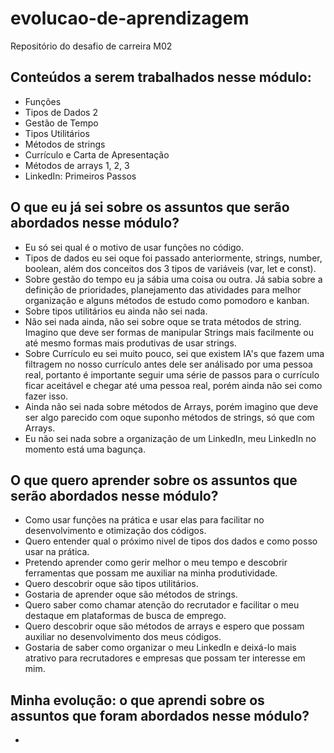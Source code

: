 # evolucao-de-aprendizagem
Repositório do desafio de carreira M02
## Conteúdos a serem trabalhados nesse módulo:

- Funções
- Tipos de Dados 2
- Gestão de Tempo
- Tipos Utilitários
- Métodos de strings
- Currículo e Carta de Apresentação
- Métodos de arrays 1, 2, 3
- LinkedIn: Primeiros Passos

## O que eu já sei sobre os assuntos que serão abordados nesse módulo?

- Eu só sei qual é  o motivo de usar funções no código.
- Tipos de dados eu sei oque foi passado anteriormente, strings, number, boolean, além dos conceitos dos 3 tipos de variáveis (var, let e const).
- Sobre gestão do tempo eu ja sábia uma coisa ou outra. Já sabia sobre a definição de prioridades, planejamento das atividades para melhor organização e alguns métodos de estudo como pomodoro e kanban.
- Sobre tipos utilitários eu ainda não sei nada.
- Não sei nada ainda, não sei sobre oque se trata métodos de string. Imagino que deve ser formas de manipular Strings mais facilmente ou até mesmo formas mais produtivas de usar strings.
- Sobre Currículo eu sei muito pouco, sei que existem IA's que fazem uma filtragem no nosso currículo antes dele ser análisado por uma pessoa real, portanto é importante seguir uma série de passos para o currículo ficar aceitável e chegar até uma pessoa real, porém ainda não sei como fazer isso.
- Ainda não sei nada sobre métodos de Arrays, porém imagino que deve ser algo parecido com oque suponho métodos de strings, só que com Arrays.
- Eu não sei nada sobre a organização de um LinkedIn, meu LinkedIn no momento está uma bagunça.

## O que quero aprender sobre os assuntos que serão abordados nesse módulo?

- Como usar funções na prática e usar elas para facilitar no desenvolvimento e otimização dos códigos.
- Quero entender qual o próximo nivel de tipos dos dados e como posso usar na prática.
- Pretendo aprender como gerir melhor o meu tempo e descobrir ferramentas que possam me auxiliar na minha produtividade.
- Quero descobrir oque são tipos utilitários.
- Gostaria de aprender oque são métodos de strings.
- Quero saber como chamar atenção do recrutador e facilitar o meu destaque em plataformas de busca de emprego.
- Quero descobrir oque são métodos de arrays e espero que possam auxiliar no desenvolvimento dos meus códigos.
- Gostaria de saber como organizar o meu LinkedIn e deixá-lo mais atrativo para recrutadores e empresas que possam ter interesse em mim.

## Minha evolução: o que aprendi sobre os assuntos que foram abordados nesse módulo?

- 
